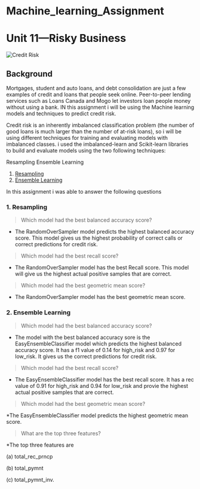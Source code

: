 # Machine_learning_Assignment

# Unit 11—Risky Business

![Credit Risk](Images/credit-risk.jpg)

## Background

Mortgages, student and auto loans, and debt consolidation are just a few examples of credit and loans that people seek online. Peer-to-peer lending services such as Loans Canada and Mogo let investors loan people money without using a bank. IN this assignment i will be using the Machine learning models and techniques to predict credit risk.

Credit risk is an inherently imbalanced classification problem (the number of good loans is much larger than the number of at-risk loans), so i will be using different techniques for training and evaluating models with imbalanced classes. i used the imbalanced-learn and Scikit-learn libraries to build and evaluate models using the two following techniques:

Resampling
Ensemble Learning

1. [Resampling](#Resampling)
2. [Ensemble Learning](#Ensemble-Learning)

In this assignment i was able to answer the following questions

### 1. Resampling

> Which model had the best balanced accuracy score?

* The RandomOverSampler model predicts the highest balanced accuracy score. This model gives us the highest probability of correct calls or correct predictions for credit risk.
> Which model had the best recall score?

* The RandomOverSampler model has the best Recall score. This model will give us the highest actual positive samples that are correct.
> Which model had the best geometric mean score?
* The RandomOverSampler model has the best geometric mean score.

### 2. Ensemble Learning

> Which model had the best balanced accuracy score?

* The model with the best balanced accuracy sore is the EasyEnsembleClassifier model which predicts the highest balanced accuracy score.  It has a f1 value of 0.14 for high_risk and 0.97 for low_risk. It gives us the correct predictions for credit risk.

> Which model had the best recall score?

* The EasyEnsembleClassifier model  has the best recall score. It has a rec value of 0.91 for high_risk and 0.94 for low_risk and provie the highest actual positive samples that are correct.

> Which model had the best geometric mean score?

*The EasyEnsembleClassifier model predicts the highest geometric mean score.

> What are the top three features?

*The top three features are

(a) total_rec_prncp

(b) total_pymnt

(c) total_pymnt_inv.
